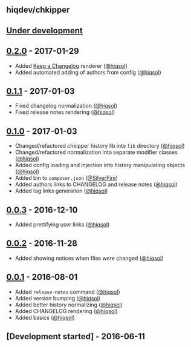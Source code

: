hiqdev/chkipper
---------------

## [Under development]

## [0.2.0] - 2017-01-29

- Added [Keep a Changelog] renderer ([@hiqsol])
- Added automated adding of authors from config ([@hiqsol])

## [0.1.1] - 2017-01-03

- Fixed changelog normalization ([@hiqsol])
- Fixed release notes rendering ([@hiqsol])

## [0.1.0] - 2017-01-03

- Changed/refactored chkipper history lib into `lib` directory ([@hiqsol])
- Changed/refactored normalization into separate modifier classes ([@hiqsol])
- Added config loading and injection into history manipulating objects ([@hiqsol])
- Added bin to `composer.json` ([@SilverFire])
- Added authors links to CHANGELOG and release notes ([@hiqsol])
- Added tag links generation ([@hiqsol])

## [0.0.3] - 2016-12-10

- Added prettifying user links ([@hiqsol])

## [0.0.2] - 2016-11-28

- Added showing notices when files were changed ([@hiqsol])

## [0.0.1] - 2016-08-01

- Added `release-notes` command ([@hiqsol])
- Added version bumping ([@hiqsol])
- Added better history normalizing ([@hiqsol])
- Added CHANGELOG rendering ([@hiqsol])
- Added basics ([@hiqsol])

## [Development started] - 2016-06-11

[Keep a Changelog]: http://keepachangelog.com/
[@hiqsol]: https://github.com/hiqsol
[sol@hiqdev.com]: https://github.com/hiqsol
[@SilverFire]: https://github.com/SilverFire
[d.naumenko.a@gmail.com]: https://github.com/SilverFire
[@tafid]: https://github.com/tafid
[tafid@hiqdev.com]: https://github.com/tafid
[@BladeRoot]: https://github.com/BladeRoot
[bladeroot@hiqdev.com]: https://github.com/BladeRoot
[Under development]: https://github.com/hiqdev/chkipper/compare/0.2.0...HEAD
[0.0.3]: https://github.com/hiqdev/chkipper/compare/0.0.2...0.0.3
[0.0.2]: https://github.com/hiqdev/chkipper/compare/0.0.1...0.0.2
[0.0.1]: https://github.com/hiqdev/chkipper/releases/tag/0.0.1
[0.1.0]: https://github.com/hiqdev/chkipper/compare/0.0.3...0.1.0
[0.1.1]: https://github.com/hiqdev/chkipper/compare/0.1.0...0.1.1
[0.2.0]: https://github.com/hiqdev/chkipper/compare/0.1.1...0.2.0
